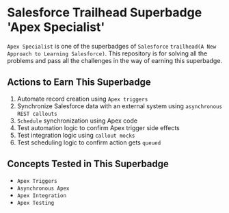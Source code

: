 # Salesforce Trailhead Superbadge 'Apex Specialist'
`Apex Specialist` is one of the superbadges of `Salesforce` `trailhead(A New Approach to Learning Salesforce)`.
This repository is for solving all the problems and pass all the challenges in the way of earning this superbadge.

## Actions to Earn This Superbadge
1. Automate record creation using `Apex triggers`
2. Synchronize Salesforce data with an external system using `asynchronous` `REST callouts`
3. `Schedule` synchronization using Apex code
4. Test automation logic to confirm Apex trigger side effects
5. Test integration logic using `callout mocks`
6. Test scheduling logic to confirm action gets `queued`

## Concepts Tested in This Superbadge
* `Apex Triggers`
* `Asynchronous Apex`
* `Apex Integration`
* `Apex Testing`
